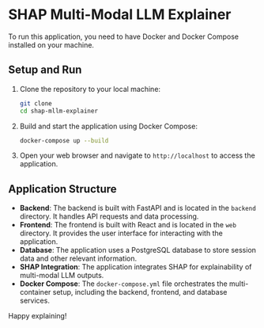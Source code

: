 # SHAP Multi-Modal LLM Explainer

To run this application, you need to have Docker and Docker Compose installed on your machine.

## Setup and Run

1. Clone the repository to your local machine:

   ```bash
   git clone
   cd shap-mllm-explainer
   ```

2. Build and start the application using Docker Compose:

   ```bash
   docker-compose up --build
   ```

3. Open your web browser and navigate to `http://localhost` to access the application.

## Application Structure

- **Backend**: The backend is built with FastAPI and is located in the `backend` directory. It handles API requests and data processing.
- **Frontend**: The frontend is built with React and is located in the `web` directory. It provides the user interface for interacting with the application.
- **Database**: The application uses a PostgreSQL database to store session data and other relevant information.
- **SHAP Integration**: The application integrates SHAP for explainability of multi-modal LLM outputs.
- **Docker Compose**: The `docker-compose.yml` file orchestrates the multi-container setup, including the backend, frontend, and database services.

Happy explaining!